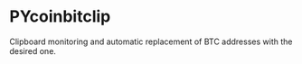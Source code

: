 # PYcoinbitclip
Clipboard monitoring and automatic replacement of BTC addresses with the desired one.
